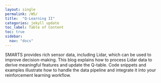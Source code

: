 ```yaml
---
layout: single
permalink: /W5/
title:  "Q-Learning II"
categories: jekyll update
toc_label: Table of Content
toc: true
sidebar:
  nav: "docs"
---
```


SMARTS provides rich sensor data, including Lidar, which can be used to improve decision-making. This blog explains how to process Lidar data to derive meaningful features and update the Q-table. Code snippets and examples illustrate how to handle the data pipeline and integrate it into your reinforcement learning workflow.